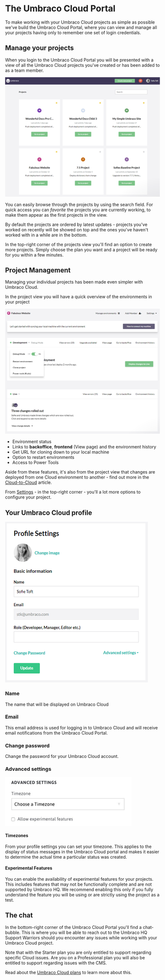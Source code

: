 # The Umbraco Cloud Portal

To make working with your Umbraco Cloud projects as simple as possible we've build the Umbraco Cloud Portal, where you can view and manage all your projects having only to remember one set of login credentials.

## Manage your projects

When you login to the Umbraco Cloud Portal you will be presented with a view of all the Umbraco Cloud projects you've created or has been added to as a team member. 

![View all projects](images/view-projects.png)

You can easily browse through the projects by using the search field. For quick access you can *favorite* the projects you are currently working, to make them appear as the first projects in the view.

By default the projects are ordered by latest updates - projects you've worked on recently will be showed on top and the ones you've haven't worked with in a while are in the bottom.  

In the top-right corner of the projects view you'll find an option to create more projects. Simply choose the plan you want and a project will be ready for you within a few minutes. 

## Project Management

Managing your individual projects has been made even simpler with Umbraco Cloud. 

In the project view you will have a quick overview of the environments in your project

![Project overview](images/project-overview.png)

* Environment status
* Links to **backoffice**, **frontend** (View page) and the environment history
* Get URL for cloning down to your local machine
* Option to restart environments
* Access to Power Tools

Aside from these features, it's also from the project view that changes are deployed from one Cloud environment to another - find out more in the [Cloud-to-Cloud](/Deployment/cloud-to-cloud) article.

From [Settings](../../Set-up/project-settings) - in the top-right corner - you'll a lot more options to configure your project.

## Your Umbraco Cloud profile

![settings](images/profile.png)

### Name

The name that will be displayed on Umbraco Cloud

### Email

This email address is used for logging in to Umbraco Cloud and will receive email notifications from the Umbraco Cloud Portal.

### Change password

Change the password for your Umbraco Cloud account.

### Advanced settings

![Advanced settins](images/advanced.jpg)

#### Timezones

From your profile settings you can set your timezone. This applies to the display of status messages in the Umbraco Cloud portal and makes it easier to determine the actual time a particular status was created.

#### Experimental Features

You can enable the availability of experimental features for your projects. This includes features that may not be functionally complete and are not supported by Umbraco HQ. We recommend enabling this only if you fully understand the feature you will be using or are strictly using the project as a test.

## The chat

In the bottom-right corner of the Umbraco Cloud Portal you'll find a chat-bubble. This is where you will be able to reach out to the Umbraco HQ Support Warriors should you encounter any issues while working with your Umbraco Cloud project.

Note that with the Starter plan you are only entitled to support regarding specific Cloud issues. Are you on a Professional plan you will also be entitled to support regarding issues with the CMS.

Read about the [Umbraco Cloud plans](https://umbraco.com/pricing/) to learn more about this.